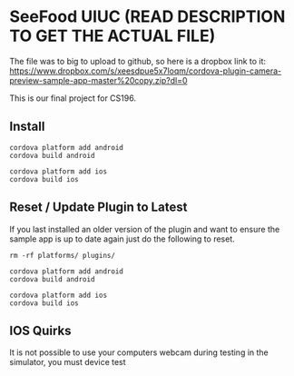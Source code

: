 SeeFood UIUC (READ DESCRIPTION TO GET THE ACTUAL FILE)
=======================

The file was to big to upload to github, so here is a dropbox link to it: https://www.dropbox.com/s/xeesdpue5x7loqm/cordova-plugin-camera-preview-sample-app-master%20copy.zip?dl=0

This is our final project for CS196.

## Install
```
cordova platform add android
cordova build android

cordova platform add ios
cordova build ios
```

## Reset / Update Plugin to Latest

If you last installed an older version of the plugin and want to ensure the sample app is up to date again just do the following to reset.

```
rm -rf platforms/ plugins/

cordova platform add android
cordova build android

cordova platform add ios
cordova build ios
```

## IOS Quirks

It is not possible to use your computers webcam during testing in the simulator, you must device test
